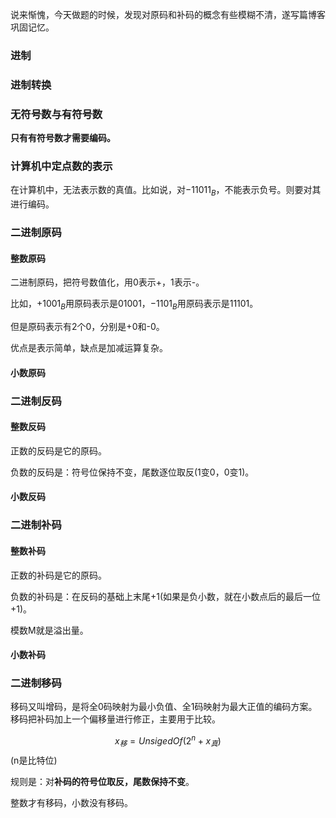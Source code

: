 说来惭愧，今天做题的时候，发现对原码和补码的概念有些模糊不清，遂写篇博客巩固记忆。

### 进制

### 进制转换

### 无符号数与有符号数

**只有有符号数才需要编码。**

### 计算机中定点数的表示

在计算机中，无法表示数的真值。比如说，对$-11011_B$，不能表示负号。则要对其进行编码。

### 二进制原码

#### 整数原码

二进制原码，把符号数值化，用0表示+，1表示-。

比如，$+1001_B$用原码表示是$01001$，$-1101_B$用原码表示是$11101$。

但是原码表示有2个0，分别是+0和-0。

优点是表示简单，缺点是加减运算复杂。

#### 小数原码

### 二进制反码

#### 整数反码

正数的反码是它的原码。

负数的反码是：符号位保持不变，尾数逐位取反(1变0，0变1)。

#### 小数反码

### 二进制补码

#### 整数补码

正数的补码是它的原码。

负数的补码是：在反码的基础上末尾+1(如果是负小数，就在小数点后的最后一位+1)。

模数M就是溢出量。

#### 小数补码

### 二进制移码

移码又叫增码，是将全0码映射为最小负值、全1码映射为最大正值的编码方案。移码把补码加上一个偏移量进行修正，主要用于比较。

$$x_移=UnsigedOf(2^n+x_真)$$	(n是比特位)

规则是：对**补码的符号位取反，尾数保持不变**。

整数才有移码，小数没有移码。

